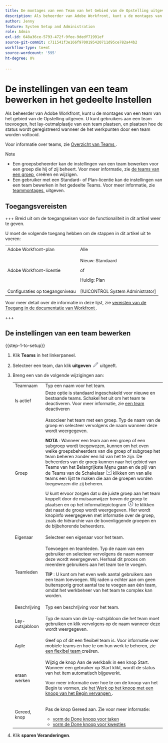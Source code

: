 ```yaml
---
title: De montages van een Team van het Gebied van de Opstelling uitgeven
description: Als beheerder van Adobe Workfront, kunt u de montages van een team van het gebied van de Opstelling uitgeven. U kunt gebruikers aan een team toevoegen, het lay-outmalplaatje van een team plaatsen, en plaatsen hoe de status wordt geregistreerd wanneer de het werkpunten door een team worden voltooid.
author: Jenny
feature: System Setup and Administration
role: Admin
exl-id: 648a36ce-5793-472f-9fee-9dedf71991ef
source-git-commit: c711541f3e166f9700195420711d95ce782a44b2
workflow-type: tm+mt
source-wordcount: '595'
ht-degree: 0%

---
```


# De instellingen van een team bewerken in het gedeelte Instellen

Als beheerder van Adobe Workfront, kunt u de montages van een team van het gebied van de Opstelling uitgeven. U kunt gebruikers aan een team toevoegen, het lay-outmalplaatje van een team plaatsen, en plaatsen hoe de status wordt geregistreerd wanneer de het werkpunten door een team worden voltooid.

Voor informatie over teams, zie [&#x200B; Overzicht van Teams &#x200B;](../../../people-teams-and-groups/create-and-manage-teams/teams-overview.md).

>[!NOTE]
>
>* Een groepsbeheerder kan de instellingen van een team bewerken voor een groep die hij of zij beheert. Voor meer informatie, zie [&#x200B; de teams van een groep &#x200B;](../../../administration-and-setup/manage-groups/work-with-group-objects/create-and-modify-a-groups-teams.md) creëren en wijzigen.
>* Een gebruiker met een Standard- of Plan-licentie kan de instellingen van een team bewerken in het gedeelte Teams. Voor meer informatie, zie [&#x200B; teammontages &#x200B;](../../../people-teams-and-groups/create-and-manage-teams/edit-team-settings.md) uitgeven.

## Toegangsvereisten

+++ Breid uit om de toegangseisen voor de functionaliteit in dit artikel weer te geven.

U moet de volgende toegang hebben om de stappen in dit artikel uit te voeren:

<table style="table-layout:auto"> 
 <col> 
 <col> 
 <tbody> 
  <tr> 
   <td role="rowheader">Adobe Workfront-plan</td> 
   <td>Alle</td> 
  </tr> 
  <tr> 
  <tr> 
   <td role="rowheader">Adobe Workfront-licentie</td> 
   <td><p>Nieuw: Standaard</p>
       <p>of</p>
       <p>Huidig: Plan</p></td>
  </tr> 
  </tr> 
  <tr> 
   <td role="rowheader">Configuraties op toegangsniveau</td> 
   <td>[!UICONTROL System Administrator]</td>
  </tr> 
 </tbody> 
</table>

Voor meer detail over de informatie in deze lijst, zie [&#x200B; vereisten van de Toegang in de documentatie van Workfront &#x200B;](/help/quicksilver/administration-and-setup/add-users/access-levels-and-object-permissions/access-level-requirements-in-documentation.md).

+++

## De instellingen van een team bewerken

{{step-1-to-setup}}

1. Klik **Teams** in het linkerpaneel.
1. Selecteer een team, dan klik **uitgeven** ![&#x200B; pictogram &#x200B;](assets/edit-icon.png) uitgeeft.

1. Breng een van de volgende wijzigingen aan:

   <table style="table-layout:auto"> 
    <col> 
    <col> 
    <tbody> 
     <tr> 
      <td role="rowheader">Teamnaam</td> 
      <td>Typ een naam voor het team.</td> 
     </tr>
      <tr data-mc-conditions="QuicksilverOrClassic.Draft mode"> 
       <td role="rowheader">Is actief </td> 
       <td>Deze optie is standaard ingeschakeld voor nieuwe en bestaande teams. Schakel het uit om het team te deactiveren. Voor meer informatie, zie <a href="../../../people-teams-and-groups/create-and-manage-teams/deactivate-a-team.md" class="MCXref xref"> een team </a> deactiveren </td> 
      </tr>
     <tr> 
      <td role="rowheader">Groep</td> 
      <td> <p>Associeer het team met een groep. Typ de naam van de groep en selecteer vervolgens de naam wanneer deze wordt weergegeven.</p> <p><b> NOTA </b>: Wanneer een team aan een groep of een subgroep wordt toegewezen, kunnen om het even welke groepsbeheerders van die groep of subgroep het team beheren zonder een lid van het te zijn. De beheerders van de groep kunnen naar het gebied van Teams van het Belangrijkste Menu gaan en de pijl van de Teams van de Schakelaar <img src="assets/switch-team-icon.png" alt="Teampictogram wisselen"> klikken om van alle teams een lijst te maken die aan de groepen worden toegewezen die zij beheren.</p> <p>U kunt ervoor zorgen dat u de juiste groep aan het team koppelt door de muisaanwijzer boven de groep te plaatsen en op het informatiepictogram <img src="assets/info-icon.png"> te klikken dat naast de groep wordt weergegeven. Hier wordt knopinfo weergegeven met informatie over de groep, zoals de hiërarchie van de bovenliggende groepen en de bijbehorende beheerders.</p> </td> 
     </tr> 
     <tr> 
      <td role="rowheader">Eigenaar</td> 
      <td>Selecteer een eigenaar voor het team.</td> 
     </tr> 
     <tr> 
      <td role="rowheader">Teamleden</td> 
      <td> <p>Toevoegen en teamleden. Typ de naam van een gebruiker en selecteer vervolgens de naam wanneer deze wordt weergegeven. Herhaal dit proces om meerdere gebruikers aan het team toe te voegen.</p> 
      <p><b> TIP </b>: U kunt om het even welk aantal gebruikers aan een team toevoegen. Wij raden u echter aan om geen buitensporig groot aantal toe te voegen aan één team, omdat het werkbeheer van het team te complex kan worden.</p> </td> 
     </tr> 
     <tr> 
      <td role="rowheader">Beschrijving</td> 
      <td>Typ een beschrijving voor het team.</td> 
     </tr> 
     <tr> 
      <td role="rowheader">Lay-outsjabloon</td> 
      <td> <p>Typ de naam van de lay-outsjabloon die het team moet gebruiken en klik vervolgens op de naam wanneer deze wordt weergegeven.</p> </td> 
     </tr> 
     <tr> 
      <td role="rowheader">Agile</td> 
      <td>Geef op of dit een flexibel team is. Voor informatie over mobiele teams en hoe te om hun werk te beheren, zie <a href="../../../agile/get-started-with-agile-in-workfront/create-an-agile-team.md" class="MCXref xref"> een flexibel team </a> creëren.</td> 
     </tr> 
     <tr data-mc-conditions=""> 
      <td role="rowheader">eraan werken</td> 
      <td> <p>Wijzig de knop Aan de werkbalk in een knop Start. Wanneer een gebruiker op Start klikt, wordt de status van het item automatisch bijgewerkt.</p> <p>Voor meer informatie over hoe te om de knoop van het Begin te vormen, zie <a href="../../../people-teams-and-groups/create-and-manage-teams/work-on-it-button-to-start-button.md" class="MCXref xref"> het Werk op het knoop met een knoop van het Begin vervangen </a>.</p> </td> 
     </tr> 
     <tr> 
      <td role="rowheader">Gereed, knop</td> 
      <td> <p>Pas de knop Gereed aan. Zie voor meer informatie:</p> 
       <ul> 
        <li><a href="../../../people-teams-and-groups/create-and-manage-teams/configure-the-done-button-for-tasks.md" class="MCXref xref"> vorm de Done knoop voor taken </a> </li> 
        <li><a href="../../../people-teams-and-groups/create-and-manage-teams/configure-the-done-button-for-issues.md" class="MCXref xref"> vorm de Done knoop voor kwesties </a> </li> 
       </ul> </td> 
     </tr> 
    </tbody> 
   </table>

1. Klik **sparen Veranderingen**.
